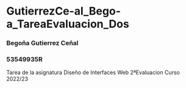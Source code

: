 # GutierrezCe-al_Bego-a_TareaEvaluacion_Dos
### Begoña Gutierrez Ceñal 
### 53549935R
Tarea de la asignatura Diseño de Interfaces Web 2ªEvaluacion Curso 2022/23
